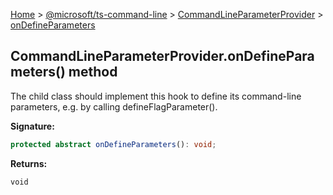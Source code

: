[Home](./index) &gt; [@microsoft/ts-command-line](./ts-command-line.md) &gt; [CommandLineParameterProvider](./ts-command-line.commandlineparameterprovider.md) &gt; [onDefineParameters](./ts-command-line.commandlineparameterprovider.ondefineparameters.md)

## CommandLineParameterProvider.onDefineParameters() method

The child class should implement this hook to define its command-line parameters, e.g. by calling defineFlagParameter().

<b>Signature:</b>

```typescript
protected abstract onDefineParameters(): void;
```
<b>Returns:</b>

`void`

